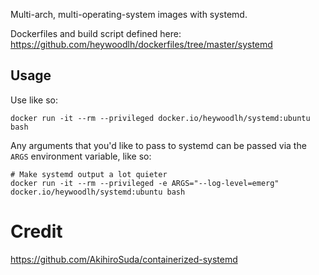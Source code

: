 Multi-arch, multi-operating-system images with systemd.

Dockerfiles and build script defined here: https://github.com/heywoodlh/dockerfiles/tree/master/systemd

## Usage

Use like so:

```
docker run -it --rm --privileged docker.io/heywoodlh/systemd:ubuntu bash
```

Any arguments that you'd like to pass to systemd can be passed via the `ARGS` environment variable, like so:

```
# Make systemd output a lot quieter
docker run -it --rm --privileged -e ARGS="--log-level=emerg" docker.io/heywoodlh/systemd:ubuntu bash
```

# Credit

https://github.com/AkihiroSuda/containerized-systemd
